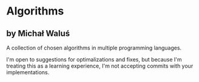 # Algorithms
## by Michał Waluś

A collection of chosen algorithms in multiple programming languages.

I'm open to suggestions for optimalizations and fixes, but because I'm treating this as a learning experience, I'm not accepting commits with your implementations.